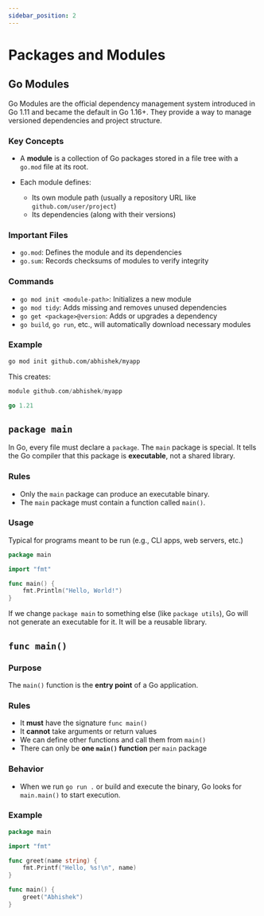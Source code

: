 ```yaml
---
sidebar_position: 2
---
```


# Packages and Modules

## Go Modules

Go Modules are the official dependency management system introduced in Go 1.11 and became the default in Go 1.16+. They provide a way to manage versioned dependencies and project structure.

### Key Concepts

- A **module** is a collection of Go packages stored in a file tree with a `go.mod` file at its root.
- Each module defines:

  - Its own module path (usually a repository URL like `github.com/user/project`)
  - Its dependencies (along with their versions)

### Important Files

- `go.mod`: Defines the module and its dependencies
- `go.sum`: Records checksums of modules to verify integrity

### Commands

- `go mod init <module-path>`: Initializes a new module
- `go mod tidy`: Adds missing and removes unused dependencies
- `go get <package>@version`: Adds or upgrades a dependency
- `go build`, `go run`, etc., will automatically download necessary modules

### Example

```bash
go mod init github.com/abhishek/myapp
```

This creates:

```go
module github.com/abhishek/myapp

go 1.21
```

## `package main`

In Go, every file must declare a `package`. The `main` package is special. It tells the Go compiler that this package is **executable**, not a shared library.

### Rules

- Only the `main` package can produce an executable binary.
- The `main` package must contain a function called `main()`.

### Usage

Typical for programs meant to be run (e.g., CLI apps, web servers, etc.)

```go
package main

import "fmt"

func main() {
    fmt.Println("Hello, World!")
}
```

If we change `package main` to something else (like `package utils`), Go will not generate an executable for it. It will be a reusable library.

## `func main()`

### Purpose

The `main()` function is the **entry point** of a Go application.

### Rules

- It **must** have the signature `func main()`
- It **cannot** take arguments or return values
- We can define other functions and call them from `main()`
- There can only be **one `main()` function** per `main` package

### Behavior

- When we run `go run .` or build and execute the binary, Go looks for `main.main()` to start execution.

### Example

```go
package main

import "fmt"

func greet(name string) {
    fmt.Printf("Hello, %s!\n", name)
}

func main() {
    greet("Abhishek")
}
```
